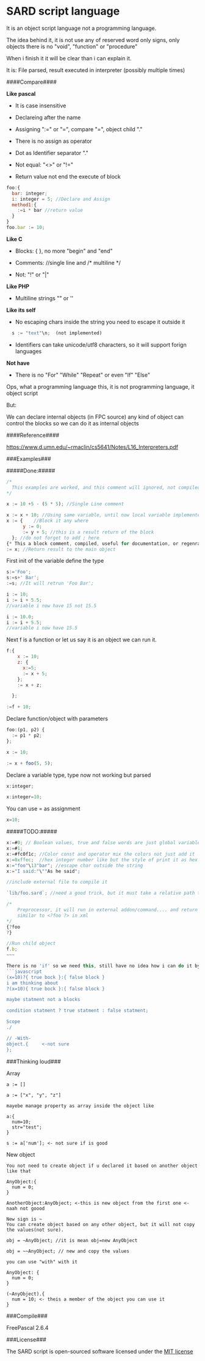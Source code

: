 SARD script language
====================

It is an object script language not a programming language.

The idea behind it, it is not use any of reserved word only signs, only objects there is no "void", "function" or "procedure"

When i finish it it will be clear than i can explain it.

It is: File parsed, result executed in interpreter (possibly multiple times)

####Compare####

__Like pascal__

  * It is case insensitive
  
  * Declareing after the name
  
  * Assigning ":=" or "=", compare "=", object child "."
  
  * There is no assign as operator

  * Dot as Identifier separator "."

  * Not equal: "<>" or "!="

  * Return value not end the execute of block

```javascript
foo:{
  bar: integer;
  i: integer = 5; //Declare and Assign
  method1:{
    :=i * bar //return value
  }
}
foo.bar := 10;
```

__Like C__

  * Blocks: { }, no more "begin" and "end"

  * Comments: //single line and /* multiline */

  * Not: "!"  or "|"

__Like PHP__

  * Multiline strings "" or ''

__Like its self__

  * No escaping chars inside the string you need to escape it outside it
  
  ```javascript
    s := "text"\n;  (not implemented)
  ```

  * Identifiers can take unicode/utf8 characters, so it will support forign languages

__Not have__

  * There is no "For" "While" "Repeat" or even "If" "Else"
  
  Ops, what a programming language this, it is not programming language, it object script
  
  But:
  
  We can declare internal objects (in FPC source) any kind of object can control the blocks
  so we can do it as internal objects

####Reference####

  https://www.d.umn.edu/~rmaclin/cs5641/Notes/L16_Interpreters.pdf

###Examples###

#####Done:#####
```javascript
/*
  This examples are worked, and this comment will ignored, not compiled or parsed as we say.
*/

x := 10 +5 - (5 * 5); //Single Line comment

x := x + 10; //Using same variable, until now local variable implemented
x := {    //Block it any where
      y := 0;
      := y + 5; //this is a result return of the block
  }; //do not forget to add ; here
{* This a block comment, compiled, useful for documentation, or regenrate the code *};
:= x; //Return result to the main object
```
First init of the variable define the type

```javascript
s:='Foo';
s:=s+' Bar';
:=s; //It will retrun 'Foo Bar';

i := 10;
i := i + 5.5;
//variable i now have 15 not 15.5

i := 10.0;
i := i + 5.5;
//variable i now have 15.5
```

Next f is a function or let us say it is an object we can run it.
```javascript
f:{
    x := 10;
    z: {
      x:=5;
      := x + 5;
    };
    := x + z;

  };

:=f + 10;
```
Declare function/object with parameters
```javascript
foo:(p1, p2) {
  := p1 * p2;
};

x := 10;

:= x + foo(5, 5);
```

Declare a variable type, type now not working but parsed
```javascript
x:integer;

x:integer=10;
```
You can use = as assignment
```javascript
x=10;
```

#####TODO:#####
```javascript
x:=#0; // Boolean values, true and false words are just global variables.
x:=#1;
x:=#fc0f1c; //Color const and operator mix the colors not just add it
x:=0xffec;  //hex integer number like but the style of print it as hex we need to override ToString
x:="foo"\13"bar"; //escape char outside the string
x:="I said:"\""As he said";

//include external file to compile it

`lib/foo.sard`; //need a good trick, but it must take a relative path to the current file

/*
    Preprocessor, it will run in external addon/command.... and return string into it
    similar to <?foo ?> in xml
*/
{?foo
?}

//Run child object
f.b;
~~~

There is no 'if' so we need this, still have no idea how i can do it by scanner
```javascript
(x=10)?{ true bock }:{ false block }
i am thinking about
?(x=10){ true bock }:{ false block }

maybe statment not a blocks

condition statment ? true statment : false statment;

Scope 
./

// -With-
object.{     <-not sure
};
```

###Thinking loud###

Array

    a := []

    a := ["x", "y", "z"]

    mayebe manage property as array inside the object like

    a:{
      num=10;
      str="test";
    }

    s := a['num']; <- not sure if is good

New object

    You not need to create object if u declared it based on another object like that

    AnyObject:{
      num = 0;
    }

    AnotherObject:AnyObject; <-this is new object from the first one <-naah not goood

    New sign is ~
    You can create object based on any other object, but it will not copy the values(not sure).

    obj = ~AnyObject; //it is mean obj=new AnyObject

    obj = ~~AnyObject; // new and copy the values

    you can use "with" with it

    AnyObject: {
      num = 0;
    }

    (~AnyObject).{
      num = 10; <- theis a member of the object you can use it
    }


###Compile###

FreePascal 2.6.4

###License###

The SARD script is open-sourced software licensed under the [MIT license](http://opensource.org/licenses/MIT)
